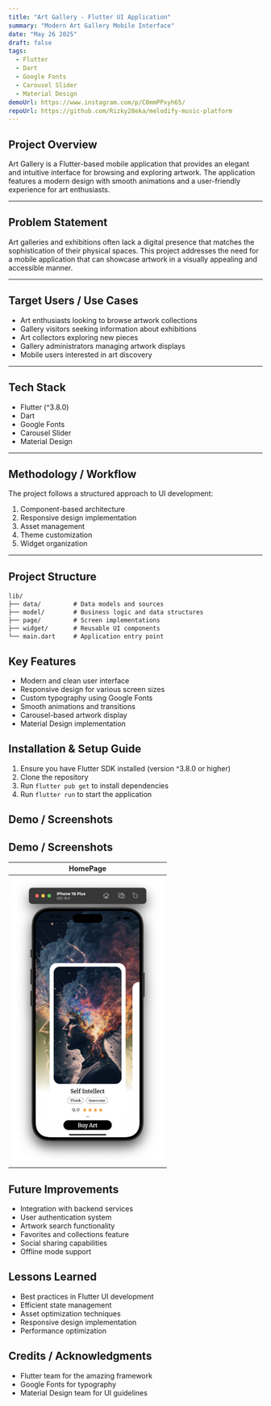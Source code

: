 ```yaml
---
title: "Art Gallery - Flutter UI Application"
summary: "Modern Art Gallery Mobile Interface"
date: "May 26 2025"
draft: false
tags:
  - Flutter
  - Dart
  - Google Fonts
  - Carousel Slider
  - Material Design
demoUrl: https://www.instagram.com/p/C0mmPPxyh65/
repoUrl: https://github.com/Rizky28eka/melodify-music-platform
---
```


## Project Overview

Art Gallery is a Flutter-based mobile application that provides an elegant and intuitive interface for browsing and exploring artwork. The application features a modern design with smooth animations and a user-friendly experience for art enthusiasts.

---

## Problem Statement

Art galleries and exhibitions often lack a digital presence that matches the sophistication of their physical spaces. This project addresses the need for a mobile application that can showcase artwork in a visually appealing and accessible manner.

---

## Target Users / Use Cases

- Art enthusiasts looking to browse artwork collections
- Gallery visitors seeking information about exhibitions
- Art collectors exploring new pieces
- Gallery administrators managing artwork displays
- Mobile users interested in art discovery

---

## Tech Stack

- Flutter (^3.8.0)
- Dart
- Google Fonts
- Carousel Slider
- Material Design

---

## Methodology / Workflow

The project follows a structured approach to UI development:

1. Component-based architecture
2. Responsive design implementation
3. Asset management
4. Theme customization
5. Widget organization

---

## Project Structure

```
lib/
├── data/         # Data models and sources
├── model/        # Business logic and data structures
├── page/         # Screen implementations
├── widget/       # Reusable UI components
└── main.dart     # Application entry point
```

## Key Features

- Modern and clean user interface
- Responsive design for various screen sizes
- Custom typography using Google Fonts
- Smooth animations and transitions
- Carousel-based artwork display
- Material Design implementation

## Installation & Setup Guide

1. Ensure you have Flutter SDK installed (version ^3.8.0 or higher)
2. Clone the repository
3. Run `flutter pub get` to install dependencies
4. Run `flutter run` to start the application

## Demo / Screenshots

## Demo / Screenshots

| HomePage                                                         |
| ---------------------------------------------------------------- |
| <img src="images/homepage.png" alt="Halaman Utama" width="300"/> |

## Future Improvements

- Integration with backend services
- User authentication system
- Artwork search functionality
- Favorites and collections feature
- Social sharing capabilities
- Offline mode support

## Lessons Learned

- Best practices in Flutter UI development
- Efficient state management
- Asset optimization techniques
- Responsive design implementation
- Performance optimization

## Credits / Acknowledgments

- Flutter team for the amazing framework
- Google Fonts for typography
- Material Design team for UI guidelines
